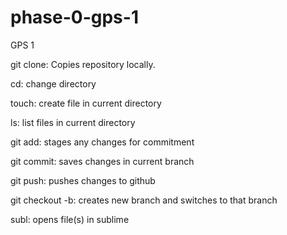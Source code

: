 # phase-0-gps-1
GPS 1

git clone: Copies repository locally.

cd: change directory

touch: create file in current directory

ls: list files in current directory

git add: stages any changes for commitment

git commit: saves changes in current branch

git push: pushes changes to github

git checkout -b: creates new branch and switches to that branch

subl: opens file(s) in sublime